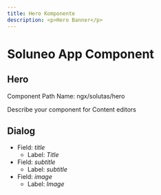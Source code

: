 ```yaml
---
title: Hero Komponente
description: <p>Hero Banner</p>
---
```

# Soluneo App Component
## Hero

Component Path Name: ngx/solutas/hero

Describe your component for Content editors 

## Dialog

- Field: *title* 
  - Label: *Title*
- Field: *subtitle* 
  - Label: *subtitle*
- Field: *image* 
  - Label: *Image*

     
